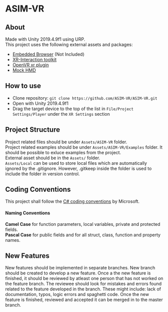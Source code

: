 # ASIM-VR

## About

Made with Unity 2019.4.9f1 using URP.    
This project uses the following external assets and packages:  
- [Embedded Browser](https://assetstore.unity.com/packages/tools/gui/embedded-browser-55459) (Not Included)    
- [XR-Interaction toolkit](https://docs.unity3d.com/Packages/com.unity.xr.interaction.toolkit@0.9/manual/index.html)  
- [OpenVR xr plugin](https://github.com/ValveSoftware/unity-xr-plugin)  
- [Mock HMD](https://docs.unity3d.com/Packages/com.unity.xr.mock-hmd@1.1/manual/index.html)  

## How to use
- Clone repository: `git clone https://github.com/ASIM-VR/ASIM-VR.git`
- Open with Unity 2019.4.9f1
- Drag the target device to the top of the list in `File/Project Settings/Player` under the `XR Settings` section

## Project Structure
Project related files should be under `Assets/ASIM-VR` folder.  
Project related examples should be under `Assets/ASIM-VR/Examples` folder. It should be possible to exluce examples from the project.  
External asset should be in the `Assets/` folder.  
`Assets/Local` can be used to store local files which are automatically ignored by the .gitignore. However, .gitkeep inside the folder is used to include the folder in version control.

## Coding Conventions
This project shall follow the [C# coding conventions](https://docs.microsoft.com/en-us/dotnet/csharp/programming-guide/inside-a-program/coding-conventions) by Microsoft.

#### Naming Conventions  
**Camel Case** for function parameters, local variables, private and protected fields.  
**Pascal Case** for public fields and for all struct, class, function and property names.

## New Features
New features should be implemented in separate branches. New branch should be created to develop a new feature. Once a the new feature is finished, it should be reviewed by atleast one person that has not worked on the feature branch. The reviewee should look for mistakes and errors found related to the feature developed in the branch. These might include: lack of documentation, typos, logic errors and spaghetti code. Once the new feature is finished, reviewed and accepted it can be merged in to the master branch.